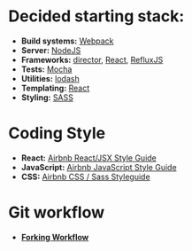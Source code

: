 # Decided starting stack:
* **Build systems:** [Webpack](https://webpack.github.io/)
* **Server:** [NodeJS](https://nodejs.org/en/)
* **Frameworks:** [director](https://github.com/flatiron/director), [React](http://facebook.github.io/react/), [RefluxJS](https://github.com/reflux/refluxjs)
* **Tests:** [Mocha](https://mochajs.org/)
* **Utilities:** [lodash](https://lodash.com/)
* **Templating:** [React](http://facebook.github.io/react/)
* **Styling:** [SASS](http://sass-lang.com/)

# Coding Style
* **React:** [Airbnb React/JSX Style Guide](https://github.com/airbnb/javascript/tree/master/react)
* **JavaScript:** [Airbnb JavaScript Style Guide](https://github.com/airbnb/javascript)
* **CSS:** [Airbnb CSS / Sass Styleguide](https://github.com/airbnb/css)

# Git workflow
* [**Forking Workflow**](https://www.atlassian.com/git/tutorials/comparing-workflows/forking-workflow)